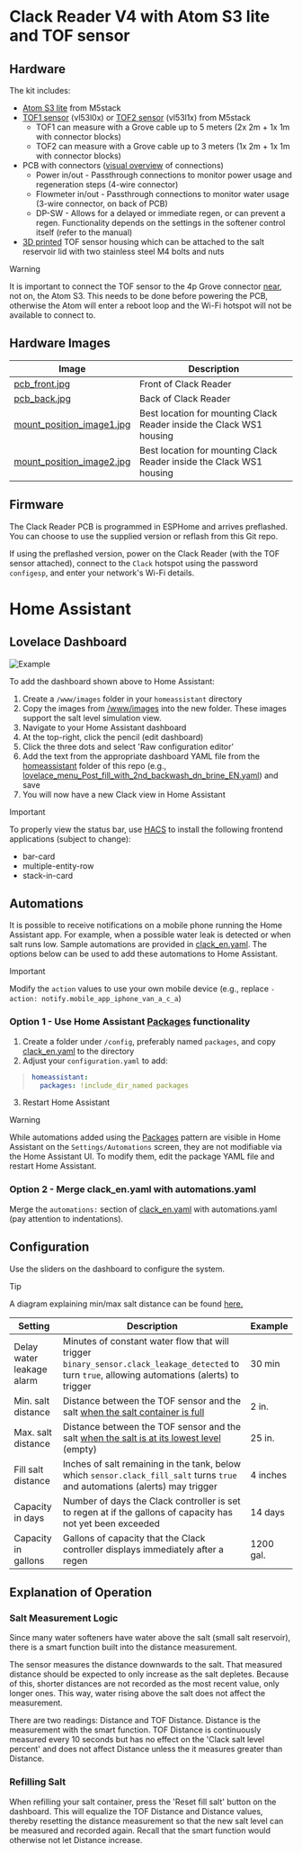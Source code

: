 
# Clack Reader V4 with Atom S3 lite and TOF sensor

## Hardware
The kit includes:
- [Atom S3 lite](https://www.tinytronics.nl/shop/nl/development-boards/microcontroller-boards/met-wi-fi/m5stack-atom-s3-lite-esp32-s3-development-board) from M5stack
- [TOF1 sensor](https://www.tinytronics.nl/shop/nl/platformen-en-systemen/m5stack/unit/m5stack-tof-unit)  (vl53l0x) or [TOF2 sensor](https://shop.m5stack.com/products/time-of-flight-distance-unit-vl53l1x) (vl53l1x) from M5stack
  - TOF1 can measure with a Grove cable up to 5 meters (2x 2m + 1x 1m with connector blocks)
  - TOF2 can measure with a Grove cable up to 3 meters (1x 2m + 1x 1m with connector blocks)
- PCB with connectors ([visual overview](../readme/Clack_reader_v4_connections_on_clack_ws1_EN.pdf) of connections)
  - Power in/out - Passthrough connections to monitor power usage and regeneration steps (4-wire connector)
  - Flowmeter in/out - Passthrough connections to monitor water usage (3-wire connector, on back of PCB)
  - DP-SW - Allows for a delayed or immediate regen, or can prevent a regen. Functionality depends on the settings in the softener control itself (refer to the manual)
- [3D printed](../readme/clack_tof-holder.stl)  TOF sensor housing which can be attached to the salt reservoir lid with two stainless steel M4 bolts and nuts

> [!WARNING]
> It is important to connect the TOF sensor to the 4p Grove connector <ins>near</ins>, not on, the Atom S3. This needs to be done before powering the PCB, otherwise the Atom will enter a reboot loop and the Wi-Fi hotspot will not be available to connect to.

## Hardware Images
| Image | Description |
| --- | --- |
| [pcb_front.jpg](../readme/pcb_front.jpg) | Front of Clack Reader |
| [pcb_back.jpg](../readme/pcb_front.jpg) | Back of Clack Reader |
| [mount_position_image1.jpg](../readme/mount_position_image1.jpg) | Best location for mounting Clack Reader inside the Clack WS1 housing |
| [mount_position_image2.jpg](../readme/mount_position_image2.jpg) | Best location for mounting Clack Reader inside the Clack WS1 housing |

## Firmware
The Clack Reader PCB is programmed in ESPHome and arrives preflashed. You can choose to use the supplied version or reflash from this Git repo.

If using the preflashed version, power on the Clack Reader (with the TOF sensor attached), connect to the `Clack` hotspot using the password `configesp`, and enter your network's Wi-Fi details.

# Home Assistant

## Lovelace Dashboard
![Example](../readme/home_assistant_menu_clack_ws_eng.jpg)

To add the dashboard shown above to Home Assistant:
1. Create a `/www/images` folder in your `homeassistant` directory
1. Copy the images from [/www/images](../www/images) into the new folder. These images support the salt level simulation view.
1. Navigate to your Home Assistant dashboard
1. At the top-right, click the pencil (edit dashboard)
1. Click the three dots and select 'Raw configuration editor'
1. Add the text from the appropriate dashboard YAML file from the [homeassistant](../homeassistant) folder of this repo (e.g., [lovelace_menu_Post_fill_with_2nd_backwash_dn_brine_EN.yaml](../homeassistant/lovelace_menu_Post_fill_with_2nd_backwash_dn_brine_EN.yaml)) and save
1. You will now have a new Clack view in Home Assistant

> [!IMPORTANT]
> To properly view the status bar, use [HACS](https://hacs.xyz) to install the following frontend applications (subject to change):
> - bar-card
> - multiple-entity-row
> - stack-in-card

## Automations
It is possible to receive notifications on a mobile phone running the Home Assistant app. For example, when a possible water leak is detected or when salt runs low. Sample automations are provided in [clack_en.yaml](../homeassistant/clack_en.yaml). The options below can be used to add these automations to Home Assistant.

> [!IMPORTANT]
> Modify the `action` values to use your own mobile device (e.g., replace `- action: notify.mobile_app_iphone_van_a_c_a`)

### Option 1 - Use Home Assistant [Packages](https://www.home-assistant.io/docs/configuration/packages/) functionality
1. Create a folder under `/config`, preferably named `packages`, and copy [clack_en.yaml](../homeassistant/clack_en.yaml) to the directory
1. Adjust your `configuration.yaml` to add:

>```yml
> homeassistant:
>   packages: !include_dir_named packages
> ```

3. Restart Home Assistant

> [!WARNING]
> While automations added using the [Packages](https://www.home-assistant.io/docs/configuration/packages/) pattern are visible in Home Assistant on the `Settings/Automations` screen, they are not modifiable via the Home Assistant UI. To modify them, edit the package YAML file and restart Home Assistant.


### Option 2 - Merge clack_en.yaml with automations.yaml
Merge the `automations:` section of [clack_en.yaml](../homeassistant/clack_en.yaml) with automations.yaml (pay attention to indentations).

## Configuration

Use the sliders on the dashboard to configure the system.

> [!TIP]
> A diagram explaining min/max salt distance can be found [here.](../readme/min_max_EN.jpg)

| Setting | Description | Example |
| --- | --- | ---- |
| Delay water leakage alarm | Minutes of constant water flow that will trigger `binary_sensor.clack_leakage_detected` to turn `true`, allowing automations (alerts) to trigger | 30 min |
| Min. salt distance | Distance between the TOF sensor and the salt <ins>when the salt container is full</ins> | 2 in. |
| Max. salt distance | Distance between the TOF sensor and the salt <ins>when the salt is at its lowest level</ins> (empty)| 25 in. |
| Fill salt distance | Inches of salt remaining in the tank, below which `sensor.clack_fill_salt` turns `true` and automations (alerts) may trigger | 4 inches |
| Capacity in days | Number of days the Clack controller is set to regen at if the gallons of capacity has not yet been exceeded | 14 days |
| Capacity in gallons | Gallons of capacity that the Clack controller displays immediately after a regen | 1200 gal. |

## Explanation of Operation

### Salt Measurement Logic
Since many water softeners have water above the salt (small salt reservoir), there is a smart function built into the distance measurement.

The sensor measures the distance downwards to the salt. That measured distance should be expected to only increase as the salt depletes.
Because of this, shorter distances are not recorded as the most recent value, only longer ones. This way, water rising above the salt does not affect the measurement.

There are two readings: Distance and TOF Distance.
Distance is the measurement with the smart function. TOF Distance is continuously measured every 10 seconds but has no effect on the 'Clack salt level percent' and does not affect Distance unless the it measures greater than Distance.

### Refilling Salt

When refilling your salt container, press the 'Reset fill salt' button on the dashboard. This will equalize the TOF Distance and Distance values, thereby resetting the distance measurement so that the new salt level can be measured and recorded again. Recall that the smart function would otherwise not let Distance increase.